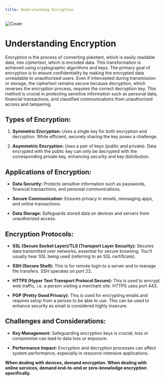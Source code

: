 ```yaml
---
title: Understanding Encryption
---
```


![Cover](/assets/covers/encryption.png)

# Understanding Encryption

Encryption is the process of converting plaintext, which is easily readable data, into ciphertext, which is encoded data. This transformation is achieved using cryptographic algorithms and keys. The primary goal of encryption is to ensure confidentiality by making the encrypted data unreadable to unauthorized users. Even if intercepted during transmission or storage, the ciphertext remains secure because decryption, which reverses the encryption process, requires the correct decryption key. This method is crucial in protecting sensitive information such as personal data, financial transactions, and classified communications from unauthorized access and tampering.

## Types of Encryption:

1. **Symmetric Encryption:** Uses a single key for both encryption and decryption. While efficient, securely sharing the key poses a challenge.
   
2. **Asymmetric Encryption:** Uses a pair of keys (public and private). Data encrypted with the public key can only be decrypted with the corresponding private key, enhancing security and key distribution.

## Applications of Encryption:

- **Data Security:** Protects sensitive information such as passwords, financial transactions, and personal communications.
  
- **Secure Communication:** Ensures privacy in emails, messaging apps, and online transactions.
  
- **Data Storage:** Safeguards stored data on devices and servers from unauthorized access.

## Encryption Protocols:

- **SSL (Secure Socket Layer)/TLS (Transport Layer Security):** Secures data transmitted over networks, essential for secure browsing. You'll usually hear SSL being used (referring to an SSL certificate).

- **SSH (Secure Shell):** This is for remote login to a server and to manage file transfers. SSH operates on port 22.

- **HTTPS (Hyper Text Transport Protocol Secure):** This is used to encrypt web traffic, i.e. a person visiting a merchant site. HTTPS uses port 443.

- **PGP (Pretty Good Privacy):** This is used for encrypting emails and requires setup from a person to be able to use. This can be used to enhance security as email is considered highly insecure.

## Challenges and Considerations:

- **Key Management:** Safeguarding encryption keys is crucial; loss or compromise can lead to data loss or exposure.
  
- **Performance Impact:** Encryption and decryption processes can affect system performance, especially in resource-intensive applications.

**When dealing with devices, demand encryption. When dealing with online services, demand end-to-end or zero-knowledge encryption specifically.**